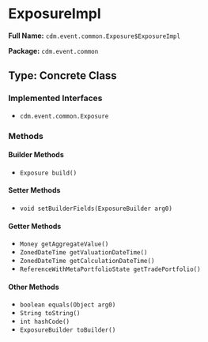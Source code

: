 # ExposureImpl

**Full Name:** `cdm.event.common.Exposure$ExposureImpl`

**Package:** `cdm.event.common`

## Type: Concrete Class

### Implemented Interfaces

- `cdm.event.common.Exposure`

### Methods

#### Builder Methods

- `Exposure build()`

#### Setter Methods

- `void setBuilderFields(ExposureBuilder arg0)`

#### Getter Methods

- `Money getAggregateValue()`
- `ZonedDateTime getValuationDateTime()`
- `ZonedDateTime getCalculationDateTime()`
- `ReferenceWithMetaPortfolioState getTradePortfolio()`

#### Other Methods

- `boolean equals(Object arg0)`
- `String toString()`
- `int hashCode()`
- `ExposureBuilder toBuilder()`

